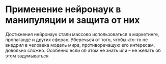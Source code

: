 # Применение нейронаук в манипуляции и защита от них

Достижения нейронаук стали массово использоваться в маркетинге, пропаганде и других сферах. Уберечься от того, чтобы кто-то не внедрил в человека модель мира, противоречащую его интересам, довольно сложно. Особенно если об этом не знать или – не желать об этом задумываться
